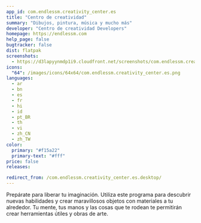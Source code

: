 ```yaml
---
app_id: com.endlessm.creativity_center.es
title: "Centro de creatividad"
summary: "Dibujos, pintura, música y mucho más"
developer: "Centro de creatividad Developers"
homepage: https://endlessm.com
help_page: false
bugtracker: false
dist: flatpak
screenshots:
  - https://d3lapyynmdp1i9.cloudfront.net/screenshots/com.endlessm.creativity_center.es/C/com.endlessm.creativity_center.es-screenshot1.jpg
icons:
  "64": /images/icons/64x64/com.endlessm.creativity_center.es.png
languages:
  - ar
  - bn
  - es
  - fr
  - hi
  - id
  - pt_BR
  - th
  - vi
  - zh_CN
  - zh_TW
color:
  primary: "#f15a22"
  primary-text: "#fff"
price: false
releases:

redirect_from: /com.endlessm.creativity_center.es.desktop/
---
```


<p>Prepárate para liberar tu imaginación. Utiliza este programa para descubrir nuevas habilidades y crear maravillosos objetos con materiales a tu alrededor. Tu mente, tus manos y las cosas que te rodean te permitirán crear herramientas útiles y obras de arte.</p>